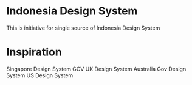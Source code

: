 # Indonesia Design System

This is initiative for single source of Indonesia Design System

# Inspiration
Singapore Design System
GOV UK Design System
Australia Gov Design System
US Design System
